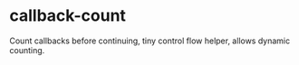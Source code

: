 callback-count
==============

Count callbacks before continuing, tiny control flow helper, allows dynamic counting.
